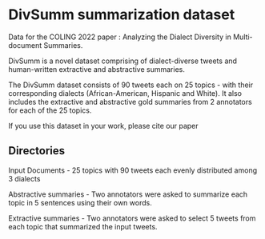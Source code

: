 # DivSumm summarization dataset

Data for the COLING 2022 paper : Analyzing the Dialect Diversity in Multi-document Summaries.

DivSumm is a novel dataset comprising of dialect-diverse tweets and human-written extractive and abstractive summaries.

The DivSumm dataset consists of 90 tweets each on 25 topics - with their corresponding dialects (African-American, Hispanic and White).
It also includes the extractive and abstractive gold summaries from 2 annotators for each of the 25 topics.


If you use this dataset in your work, please cite our paper

## Directories


Input Documents - 25 topics with 90 tweets each evenly distributed among 3 dialects

Abstractive summaries - Two annotators were asked to summarize each topic in 5 sentences using their own words. 

Extractive summaries - Two annotators were asked to select 5 tweets from each topic that summarized the input tweets.
